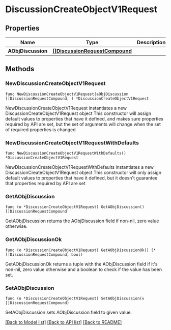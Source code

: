 # DiscussionCreateObjectV1Request

## Properties

Name | Type | Description | Notes
------------ | ------------- | ------------- | -------------
**AObjDiscussion** | [**[]DiscussionRequestCompound**](DiscussionRequestCompound.md) |  | 

## Methods

### NewDiscussionCreateObjectV1Request

`func NewDiscussionCreateObjectV1Request(aObjDiscussion []DiscussionRequestCompound, ) *DiscussionCreateObjectV1Request`

NewDiscussionCreateObjectV1Request instantiates a new DiscussionCreateObjectV1Request object
This constructor will assign default values to properties that have it defined,
and makes sure properties required by API are set, but the set of arguments
will change when the set of required properties is changed

### NewDiscussionCreateObjectV1RequestWithDefaults

`func NewDiscussionCreateObjectV1RequestWithDefaults() *DiscussionCreateObjectV1Request`

NewDiscussionCreateObjectV1RequestWithDefaults instantiates a new DiscussionCreateObjectV1Request object
This constructor will only assign default values to properties that have it defined,
but it doesn't guarantee that properties required by API are set

### GetAObjDiscussion

`func (o *DiscussionCreateObjectV1Request) GetAObjDiscussion() []DiscussionRequestCompound`

GetAObjDiscussion returns the AObjDiscussion field if non-nil, zero value otherwise.

### GetAObjDiscussionOk

`func (o *DiscussionCreateObjectV1Request) GetAObjDiscussionOk() (*[]DiscussionRequestCompound, bool)`

GetAObjDiscussionOk returns a tuple with the AObjDiscussion field if it's non-nil, zero value otherwise
and a boolean to check if the value has been set.

### SetAObjDiscussion

`func (o *DiscussionCreateObjectV1Request) SetAObjDiscussion(v []DiscussionRequestCompound)`

SetAObjDiscussion sets AObjDiscussion field to given value.



[[Back to Model list]](../README.md#documentation-for-models) [[Back to API list]](../README.md#documentation-for-api-endpoints) [[Back to README]](../README.md)


